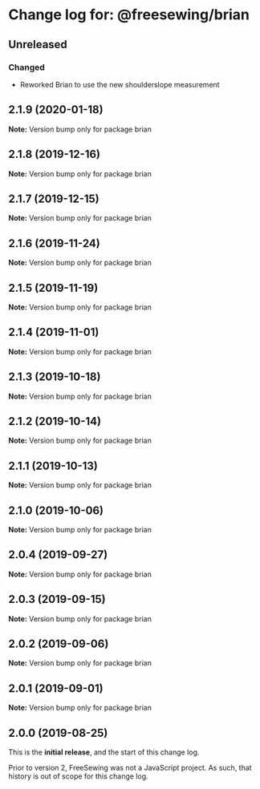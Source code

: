 # Change log for: @freesewing/brian


## Unreleased

### Changed

 - Reworked Brian to use the new shoulderslope measurement
## 2.1.9 (2020-01-18)

**Note:** Version bump only for package brian


## 2.1.8 (2019-12-16)

**Note:** Version bump only for package brian


## 2.1.7 (2019-12-15)

**Note:** Version bump only for package brian


## 2.1.6 (2019-11-24)

**Note:** Version bump only for package brian


## 2.1.5 (2019-11-19)

**Note:** Version bump only for package brian


## 2.1.4 (2019-11-01)

**Note:** Version bump only for package brian


## 2.1.3 (2019-10-18)

**Note:** Version bump only for package brian


## 2.1.2 (2019-10-14)

**Note:** Version bump only for package brian


## 2.1.1 (2019-10-13)

**Note:** Version bump only for package brian


## 2.1.0 (2019-10-06)

**Note:** Version bump only for package brian


## 2.0.4 (2019-09-27)

**Note:** Version bump only for package brian


## 2.0.3 (2019-09-15)

**Note:** Version bump only for package brian


## 2.0.2 (2019-09-06)

**Note:** Version bump only for package brian


## 2.0.1 (2019-09-01)

**Note:** Version bump only for package brian




## 2.0.0 (2019-08-25)

This is the **initial release**, and the start of this change log.

Prior to version 2, FreeSewing was not a JavaScript project.
As such, that history is out of scope for this change log.
